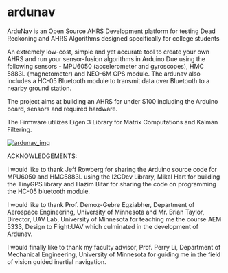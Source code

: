 ardunav
=======

ArduNav is an Open Source AHRS Development platform for testing Dead Reckoning and AHRS Algorithms designed specifically for college students
 
An extremely low-cost, simple and yet accurate tool to create your own AHRS and run your sensor-fusion algorithms in Arduino Due using the following sensors - MPU6050 (accelerometer and gyroscopes), HMC 5883L (magnetometer) and NEO-6M GPS module. The ardunav also includes a HC-05 Bluetooth module to transmit data over Bluetooth to a nearby ground station. 

The project aims at building an AHRS for under $100 including the Arduino board, sensors and required hardware. 

The Firmware utilizes Eigen 3 Library for Matrix Computations and Kalman Filtering.

<a href="https://www.youtube.com/watch?v=txDWA1ZpQMc&t=5s"><img src="http://drive.google.com/uc?export=view&id=1rtLD4UKN9Gu6QIHkw8A2GMbaymfKkgKz"  title="ArduNav" alt="ardunav_img"></a>

ACKNOWLEDGEMENTS:

I would like to thank Jeff Rowberg for sharing the Arduino source code for MPU6050 and HMC5883L using the I2CDev Library, Mikal Hart for building the TinyGPS library and Hazim Bitar for sharing the code on programming the HC-05 bluetooth module.

I would like to thank Prof. Demoz-Gebre Egziabher, Department of Aerospace Engineering, University of Minnesota and Mr. Brian Taylor, Director, UAV Lab, University of Minnesota for teaching me the course AEM 5333, Design to Flight:UAV which culminated in the development of Ardunav.

I would finally like to thank my faculty advisor, Prof. Perry Li, Department of Mechanical Engineering, University of Minnesota for guiding me in the field of vision guided inertial navigation.
